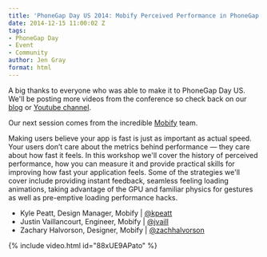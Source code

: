 ```yaml
---
title: 'PhoneGap Day US 2014: Mobify Perceived Performance in PhoneGap Apps'
date: 2014-12-15 11:00:02 Z
tags:
- PhoneGap Day
- Event
- Community
author: Jen Gray
format: html
---
```


A big thanks to everyone who was able to make it to PhoneGap Day US. We'll be posting more videos from the conference so check back on our [blog](http://phonegap.com/blog/tag/phonegap-day/) or [Youtube channel](https://www.youtube.com/user/PhoneGap).

Our next session comes from the incredible [Mobify](http://www.mobify.com/) team.

Making users believe your app is fast is just as important as actual speed. Your users don’t care about the metrics behind performance — they care about how fast it feels. In this workshop we'll cover the history of perceived performance, how you can measure it and provide practical skills for improving how fast your application feels. Some of the strategies we'll cover include providing instant feedback, seamless feeling loading animations, taking advantage of the GPU and familiar physics for gestures as well as pre-emptive loading performance hacks.

- Kyle Peatt, Design Manager, Mobify | [@kpeatt](https://twitter.com/kpeatt)
- Justin Vaillancourt, Engineer, Mobify | [@jvaill](https://twitter.com/jvaill)
- Zachary Halvorson, Designer, Mobify | [@zachhalvorson](https://twitter.com/zachhalvorson)

{% include video.html id="88xUE9APato" %}
